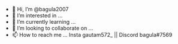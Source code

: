 - 👋 Hi, I’m @bagula2007
- 👀 I’m interested in ...
- 🌱 I’m currently learning ...
- 💞️ I’m looking to collaborate on ...
- 📫 How to reach me ... Insta gautam572_ || Discord bagula#7569


<!---
bagula2007/bagula2007 is a ✨ special ✨ repository because its `README.md` (this file) appears on your GitHub profile.
You can click the Preview link to take a look at your changes.
--->
